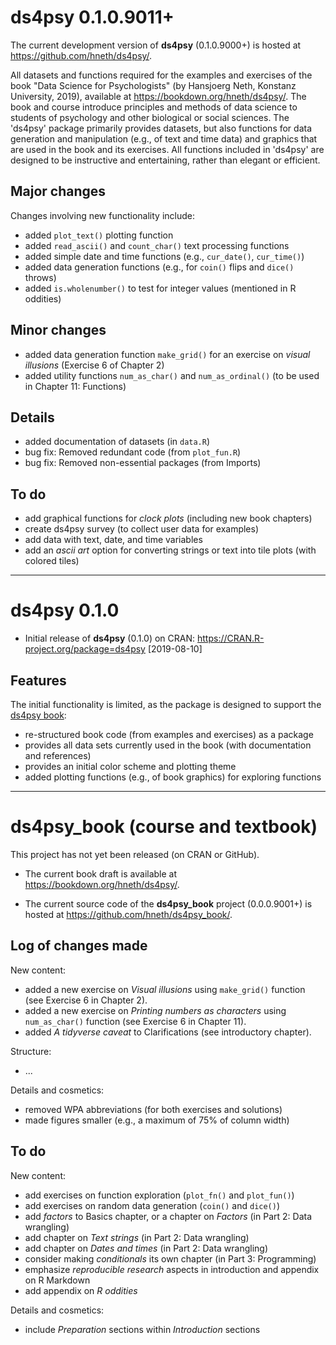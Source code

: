 
# ds4psy 0.1.0.9011+

The current development version of **ds4psy** (0.1.0.9000+) is hosted at <https://github.com/hneth/ds4psy/>. 

<!-- Description: --> 

All datasets and functions required for the examples and exercises of the book "Data Science for Psychologists" (by Hansjoerg Neth, Konstanz University, 2019), available at <https://bookdown.org/hneth/ds4psy/>. The book and course introduce principles and methods of data science to students of psychology and other biological or social sciences. The 'ds4psy' package primarily provides datasets, but also functions for data generation and manipulation (e.g., of text and time data) and graphics that are used in the book and its exercises. All functions included in 'ds4psy' are designed to be instructive and entertaining, rather than elegant or efficient.

## Major changes 

Changes involving new functionality include:

- added `plot_text()` plotting function  
- added `read_ascii()` and `count_char()` text processing functions 
- added simple date and time functions (e.g., `cur_date()`, `cur_time()`)  
- added data generation functions (e.g., for `coin()` flips and `dice()` throws)
- added `is.wholenumber()` to test for integer values (mentioned in R oddities)  

## Minor changes

- added data generation function `make_grid()` for an exercise on _visual illusions_ (Exercise 6 of Chapter 2)  
- added utility functions `num_as_char()` and `num_as_ordinal()` (to be used in Chapter 11: Functions)  

## Details 

- added documentation of datasets (in `data.R`)  
- bug fix: Removed redundant code (from `plot_fun.R`)    
- bug fix: Removed non-essential packages (from Imports)  

## To do

- add graphical functions for _clock plots_ (including new book chapters)  
- create ds4psy survey (to collect user data for examples)
- add data with text, date, and time variables  
- add an _ascii art_ option for converting strings or text into tile plots (with colored tiles)  

-------- 

# ds4psy 0.1.0

- Initial release of **ds4psy** (0.1.0) on CRAN: <https://CRAN.R-project.org/package=ds4psy> [2019-08-10] 

## Features

The initial functionality is limited, as the package is designed to support the [ds4psy book](https://bookdown.org/hneth/ds4psy/): 

- re-structured book code (from examples and exercises) as a package
- provides all data sets currently used in the book (with documentation and references)
- provides an initial color scheme and plotting theme
- added plotting functions (e.g., of book graphics) for exploring functions 

---------- 

# ds4psy_book (course and textbook)

This project has not yet been released (on CRAN or GitHub). 

- The current book draft is available at <https://bookdown.org/hneth/ds4psy/>. 

- The current source code of the **ds4psy_book** project (0.0.0.9001+) is hosted at <https://github.com/hneth/ds4psy_book/>. 


## Log of changes made 

New content: 

- added a new exercise on _Visual illusions_ using `make_grid()` function (see Exercise 6 in Chapter 2).  
- added a new exercise on _Printing numbers as characters_ using `num_as_char()` function (see Exercise 6 in Chapter 11).  
- added _A tidyverse caveat_ to Clarifications (see introductory chapter). 

Structure:

- ... 

Details and cosmetics:

- removed WPA abbreviations (for both exercises and solutions)
- made figures smaller (e.g., a maximum of 75% of column width)

## To do

New content: 

- add exercises on function exploration (`plot_fn()` and `plot_fun()`)   
- add exercises on random data generation (`coin()` and `dice()`)  
- add _factors_ to Basics chapter, or a chapter on _Factors_ (in Part 2: Data wrangling) 
- add chapter on _Text strings_ (in Part 2: Data wrangling)
- add chapter on _Dates and times_ (in Part 2: Data wrangling)
- consider making _conditionals_ its own chapter (in Part 3: Programming) 
- emphasize _reproducible research_ aspects in introduction and appendix on R Markdown
- add appendix on _R oddities_

Details and cosmetics:

- include _Preparation_ sections within _Introduction_ sections

<!-- eof. -->
